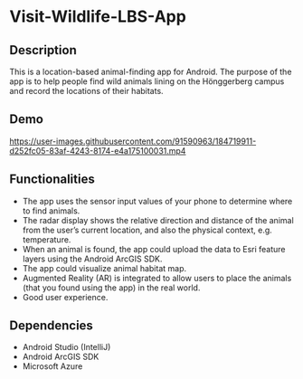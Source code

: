 # Visit-Wildlife-LBS-App

## Description

This is a location-based animal-finding app for Android. The purpose of the app is to help people find wild animals lining on the Hönggerberg campus and record the locations of their habitats.

## Demo
https://user-images.githubusercontent.com/91590963/184719911-d252fc05-83af-4243-8174-e4a175100031.mp4

## Functionalities

- The app uses the sensor input values of your phone to determine where to find animals.
- The radar display shows the relative direction and distance of the animal from the user’s current location, and also the physical context, e.g. temperature. 
- When an animal is found, the app could upload the data to Esri feature layers using the Android ArcGIS SDK.
- The app could visualize animal habitat map.
- Augmented Reality (AR) is integrated to allow users to place the animals (that you found using the app) in the real world.
- Good user experience.
## Dependencies

- Android Studio (IntelliJ)
- Android ArcGIS SDK
- Microsoft Azure
    
